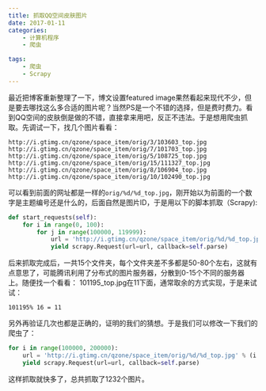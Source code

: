 ```yaml
---
title: 抓取QQ空间皮肤图片
date: 2017-01-11
categories: 
    - 计算机程序
    - 爬虫

tags:
	- 爬虫
	- Scrapy
---
```

最近把博客重新整理了一下，博文设置featured image果然看起来现代不少，但是要去哪找这么多合适的图片呢？当然PS是一个不错的选择，但是费时费力。看到QQ空间的皮肤倒是做的不错，直接拿来用吧，反正不违法。于是想用爬虫抓取。先调试一下，找几个图片看看：
```
http://i.gtimg.cn/qzone/space_item/orig/3/103603_top.jpg
http://i.gtimg.cn/qzone/space_item/orig/7/101703_top.jpg
http://i.gtimg.cn/qzone/space_item/orig/5/108725_top.jpg
http://i.gtimg.cn/qzone/space_item/orig/15/111327_top.jpg
http://i.gtimg.cn/qzone/space_item/orig/8/106904_top.jpg
http://i.gtimg.cn/qzone/space_item/orig/10/102490_top.jpg
```
可以看到前面的网址都是一样的`orig/%d/%d_top.jpg`，刚开始以为前面的一个数字是主题编号还是什么的，后面自然是图片ID，于是用以下的脚本抓取（Scrapy):
```python
def start_requests(self):
    for i in range(0, 100):
        for j in range(100000, 119999):
            url = 'http://i.gtimg.cn/qzone/space_item/orig/%d/%d_top.jpg' % (i, j)        
            yield scrapy.Request(url=url, callback=self.parse)
```
后来抓取完成后，一共15个文件夹，每个文件夹差不多都是50-80个左右，这就有点意思了，可能腾讯利用了分布式的图片服务器，分散到0-15个不同的服务器上。随便找一个看看：
101195_top.jpg在11下面，通常取余的方式实现，于是来试试：
```
101195% 16 = 11
```
另外再验证几次也都是正确的，证明的我们的猜想。于是我们可以修改一下我们的爬虫了：
```python
for i in range(100000, 200000):
    url = 'http://i.gtimg.cn/qzone/space_item/orig/%d/%d_top.jpg' % (i % 16, i) 
    yield scrapy.Request(url=url, callback=self.parse)
```
这样抓取就快多了，总共抓取了1232个图片。